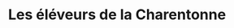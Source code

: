 ---
title: "Les éléveurs de la Charentonne"
url: /fougeres/les-eleveurs-de-la-charentonne/
shop: ferme
---